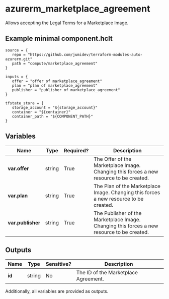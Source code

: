 # azurerm_marketplace_agreement

Allows accepting the Legal Terms for a Marketplace Image.

## Example minimal component.hclt

```hcl
source = {
   repo = "https://github.com/jumidev/terraform-modules-auto-azurerm.git" 
   path = "compute/marketplace_agreement" 
}

inputs = {
   offer = "offer of marketplace_agreement" 
   plan = "plan of marketplace_agreement" 
   publisher = "publisher of marketplace_agreement" 
}

tfstate_store = {
   storage_account = "${storage_account}" 
   container = "${container}" 
   container_path = "${COMPONENT_PATH}" 
}

```

## Variables

| Name | Type | Required? |  Description |
| ---- | ---- | --------- |  ----------- |
| **var.offer** | string | True | The Offer of the Marketplace Image. Changing this forces a new resource to be created. | 
| **var.plan** | string | True | The Plan of the Marketplace Image. Changing this forces a new resource to be created. | 
| **var.publisher** | string | True | The Publisher of the Marketplace Image. Changing this forces a new resource to be created. | 



## Outputs

| Name | Type | Sensitive? | Description |
| ---- | ---- | --------- | --------- |
| **id** | string | No  | The ID of the Marketplace Agreement. | 

Additionally, all variables are provided as outputs.
